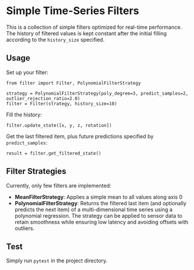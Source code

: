 # Simple Time-Series Filters

This is a collection of simple filters optimized for real-time performance. The history of filtered values is kept constant after the initial filling according to the ```history_size``` specified. 

## Usage

Set up your filter: 
```
from filter import Filter, PolynomialFilterStrategy

strategy = PolynomialFilterStrategy(poly_degree=3, predict_samples=2, outlier_rejection_ratio=2.0)
filter = Filter(strategy, history_size=10)
```

Fill the history: 
```
filter.update_state([x, y, z, rotation])
```

Get the last filtered item, plus future predictions specified by ```predict_samples```: 
```
result = filter.get_filtered_state()
```

## Filter Strategies

Currently, only few filters are implemented: 
* **MeanFilterStrategy**: Applies a simple mean to all values along axis 0
* **PolynomialFilterStrategy**: Returns the filtered last item (and optionally predicts the next item) of a multi-dimensional time series using a polynomial regression. The strategy can be applied to sensor data to retain smoothness while ensuring low latency and avoiding offsets with outliers. 

## Test

Simply run ```pytest``` in the project directory. 
